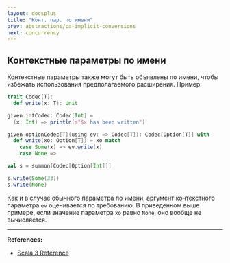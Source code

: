 ```yaml
---
layout: docsplus
title: "Конт. пар. по имени"
prev: abstractions/ca-implicit-conversions
next: concurrency
---
```


## Контекстные параметры по имени

Контекстные параметры также могут быть объявлены по имени, 
чтобы избежать использования предполагаемого расширения. 
Пример:

```scala mdoc
trait Codec[T]:
  def write(x: T): Unit

given intCodec: Codec[Int] =
  (x: Int) => println(s"$x has been written")

given optionCodec[T](using ev: => Codec[T]): Codec[Option[T]] with
  def write(xo: Option[T]) = xo match
    case Some(x) => ev.write(x)
    case None =>

val s = summon[Codec[Option[Int]]]

s.write(Some(33))
s.write(None)
```

Как и в случае обычного параметра по имени, аргумент контекстного параметра `ev` оценивается по требованию. 
В приведенном выше примере, если значение параметра `xo` равно `None`, оно вообще не вычисляется.


---

**References:**
- [Scala 3 Reference](https://docs.scala-lang.org/scala3/reference/contextual/by-name-context-parameters.html)
